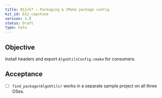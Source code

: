 ```yaml
---
title: B12/k7 — Packaging & CMake package config
kit_id: b12_capstone
version: 1.0
status: Draft
type: kata
---
```

## Objective
Install headers and export `AlgoUtilsConfig.cmake` for consumers.
## Acceptance
- [ ] `find_package(AlgoUtils)` works in a separate sample project on all three OSes.
